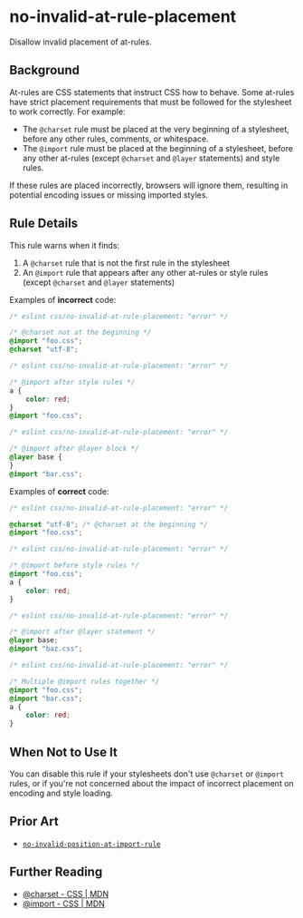 # no-invalid-at-rule-placement

Disallow invalid placement of at-rules.

## Background

At-rules are CSS statements that instruct CSS how to behave. Some at-rules have strict placement requirements that must be followed for the stylesheet to work correctly. For example:

- The `@charset` rule must be placed at the very beginning of a stylesheet, before any other rules, comments, or whitespace.
- The `@import` rule must be placed at the beginning of a stylesheet, before any other at-rules (except `@charset` and `@layer` statements) and style rules.

If these rules are placed incorrectly, browsers will ignore them, resulting in potential encoding issues or missing imported styles.

## Rule Details

This rule warns when it finds:

1. A `@charset` rule that is not the first rule in the stylesheet
2. An `@import` rule that appears after any other at-rules or style rules (except `@charset` and `@layer` statements)

Examples of **incorrect** code:

```css
/* eslint css/no-invalid-at-rule-placement: "error" */

/* @charset not at the beginning */
@import "foo.css";
@charset "utf-8";
```

```css
/* eslint css/no-invalid-at-rule-placement: "error" */

/* @import after style rules */
a {
	color: red;
}
@import "foo.css";
```

```css
/* eslint css/no-invalid-at-rule-placement: "error" */

/* @import after @layer block */
@layer base {
}
@import "bar.css";
```

Examples of **correct** code:

```css
/* eslint css/no-invalid-at-rule-placement: "error" */

@charset "utf-8"; /* @charset at the beginning */
@import "foo.css";
```

```css
/* eslint css/no-invalid-at-rule-placement: "error" */

/* @import before style rules */
@import "foo.css";
a {
	color: red;
}
```

```css
/* eslint css/no-invalid-at-rule-placement: "error" */

/* @import after @layer statement */
@layer base;
@import "baz.css";
```

```css
/* eslint css/no-invalid-at-rule-placement: "error" */

/* Multiple @import rules together */
@import "foo.css";
@import "bar.css";
a {
	color: red;
}
```

## When Not to Use It

You can disable this rule if your stylesheets don't use `@charset` or `@import` rules, or if you're not concerned about the impact of incorrect placement on encoding and style loading.

## Prior Art

- [`no-invalid-position-at-import-rule`](https://stylelint.io/user-guide/rules/no-invalid-position-at-import-rule/)

## Further Reading

- [@charset - CSS | MDN](https://developer.mozilla.org/en-US/docs/Web/CSS/@charset)
- [@import - CSS | MDN](https://developer.mozilla.org/en-US/docs/Web/CSS/@import)
